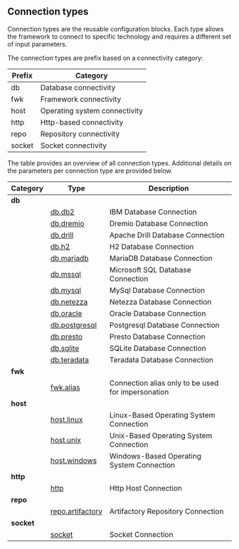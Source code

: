 ## Connection types
Connection types are the reusable configuration blocks. 
Each type allows the framework to connect to specific technology and requires a different set of input parameters. 

The connection types are prefix based on a connectivity category:

|Prefix|Category|
|---|---|
|db|Database connectivity|
|fwk|Framework connectivity|
|host|Operating system connectivity|
|http|Http-based connectivity|
|repo|Repository connectivity|
|socket| Socket connectivity|

The table provides an overview of all connection types. 
Additional details on the parameters per connection type are provided below.


|Category|Type|Description            |
|--------|----|-----------------------|
|**db**|
|      |[db.db2](https://github.com/metadew/iesi/blob/2bf8147b794d0c7bebd8a1f83f566d77200625b8/docs/pages/iesi%20core%20concepts/Connection%20Types/db.db2.md)|IBM Database Connection|
|      |[db.dremio](https://github.com/metadew/iesi/blob/2bf8147b794d0c7bebd8a1f83f566d77200625b8/docs/pages/iesi%20core%20concepts/Connection%20Types/db.dremio.md)|Dremio Database Connection|
|      |[db.drill](https://github.com/metadew/iesi/blob/2bf8147b794d0c7bebd8a1f83f566d77200625b8/docs/pages/iesi%20core%20concepts/Connection%20Types/db.drill.md)|Apache Drill Database Connection|
|      |[db.h2](https://github.com/metadew/iesi/blob/2bf8147b794d0c7bebd8a1f83f566d77200625b8/docs/pages/iesi%20core%20concepts/Connection%20Types/db.h2.md)|H2 Database Connection|
|      |[db.mariadb](https://github.com/metadew/iesi/blob/2bf8147b794d0c7bebd8a1f83f566d77200625b8/docs/pages/iesi%20core%20concepts/Connection%20Types/db.mariadb.md)|MariaDB Database Connection|
|      |[db.mssql](https://github.com/metadew/iesi/blob/2bf8147b794d0c7bebd8a1f83f566d77200625b8/docs/pages/iesi%20core%20concepts/Connection%20Types/db.mssql.md)|Microsoft SQL Database Connection|
|      |[db.mysql](https://github.com/metadew/iesi/blob/2bf8147b794d0c7bebd8a1f83f566d77200625b8/docs/pages/iesi%20core%20concepts/Connection%20Types/db.mysql.md)|MySql Database Connection|
|      |[db.netezza](https://github.com/metadew/iesi/blob/2bf8147b794d0c7bebd8a1f83f566d77200625b8/docs/pages/iesi%20core%20concepts/Connection%20Types/db.netezza.md)|Netezza Database Connection|
|      |[db.oracle](https://github.com/metadew/iesi/blob/2bf8147b794d0c7bebd8a1f83f566d77200625b8/docs/pages/iesi%20core%20concepts/Connection%20Types/db.oracle.md)|Oracle Database Connection|
|      |[db.postgresql](https://github.com/metadew/iesi/blob/2bf8147b794d0c7bebd8a1f83f566d77200625b8/docs/pages/iesi%20core%20concepts/Connection%20Types/db.postgresql.md)|Postgresql Database Connection|
|      |[db.presto](https://github.com/metadew/iesi/blob/2bf8147b794d0c7bebd8a1f83f566d77200625b8/docs/pages/iesi%20core%20concepts/Connection%20Types/db.presto.md)|Presto Database Connection|
|      |[db.sqlite](https://github.com/metadew/iesi/blob/2bf8147b794d0c7bebd8a1f83f566d77200625b8/docs/pages/iesi%20core%20concepts/Connection%20Types/db.sqlite.md)|SQLite Database Connection|
|      |[db.teradata](https://github.com/metadew/iesi/blob/2bf8147b794d0c7bebd8a1f83f566d77200625b8/docs/pages/iesi%20core%20concepts/Connection%20Types/db.teradata.md)|Teradata Database Connection|
|**fwk**|
|      |[fwk.alias](https://github.com/metadew/iesi/blob/2bf8147b794d0c7bebd8a1f83f566d77200625b8/docs/pages/iesi%20core%20concepts/Connection%20Types/fwk.alias.md)|Connection alias only to be used for impersonation|
|**host**|
|      |[host.linux](https://github.com/metadew/iesi/blob/2bf8147b794d0c7bebd8a1f83f566d77200625b8/docs/pages/iesi%20core%20concepts/Connection%20Types/host.linux.md)|Linux-Based Operating System Connection|
|      |[host.unix](https://github.com/metadew/iesi/blob/2bf8147b794d0c7bebd8a1f83f566d77200625b8/docs/pages/iesi%20core%20concepts/Connection%20Types/host.unix.md)|Unix-Based Operating System Connection|
|      |[host.windows](https://github.com/metadew/iesi/blob/2bf8147b794d0c7bebd8a1f83f566d77200625b8/docs/pages/iesi%20core%20concepts/Connection%20Types/host.windows.md)|Windows-Based Operating System Connection|
|**http**|
|      |[http](https://github.com/metadew/iesi/blob/2bf8147b794d0c7bebd8a1f83f566d77200625b8/docs/pages/iesi%20core%20concepts/Connection%20Types/http.md)|Http Host Connection|
|**repo**|
|      |[repo.artifactory](https://github.com/metadew/iesi/blob/2bf8147b794d0c7bebd8a1f83f566d77200625b8/docs/pages/iesi%20core%20concepts/Connection%20Types/repo.artifactory.md)|Artifactory Repository Connection|
|**socket**|
|      |[socket](https://github.com/metadew/iesi/blob/2bf8147b794d0c7bebd8a1f83f566d77200625b8/docs/pages/iesi%20core%20concepts/Connection%20Types/socket.md)|Socket Connection|
